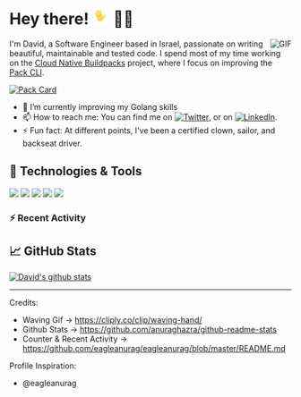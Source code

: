 # Hey there! <img src="https://raw.githubusercontent.com/dfreilich/dfreilich/master/assets/wave.gif" width="30px"> 🧑‍💻

<img align="right" alt="GIF" src="https://profile-counter.glitch.me/dfreilich/count.svg" />

I'm David, a Software Engineer based in Israel, passionate on writing beautiful, maintainable and tested code. I spend most of my time working on the [Cloud Native Buildpacks](https://buildpacks.io/) project, where I focus on improving the [Pack CLI](http://github.com/buildpacks/pack). 

[![Pack Card](https://github-readme-stats.vercel.app/api/pin/?username=buildpacks&repo=pack)](https://github.com/anuraghazra/github-readme-stats)

- 🌱 I’m currently improving my Golang skills
- 📫 How to reach me: You can find me on [![Twitter][1.2]][1], or on [![LinkedIn][2.2]][2].
- ⚡ Fun fact: At different points, I've been a certified clown, sailor, and backseat driver. 


## 🔧 Technologies & Tools
![](https://img.shields.io/badge/OS-Linux-informational?style=flat&logo=linux&logoColor=white&color=2bbc8a)
![](https://img.shields.io/badge/OS-Mac-informational?style=flat&logo=apple&logoColor=white&color=2bbc8a)
![](https://img.shields.io/badge/Lang-Go-informational?style=flat&logo=go&logoColor=white&color=2bbc8a)
![](https://img.shields.io/badge/Lang-Java-informational?style=flat&logo=java&logoColor=white&color=2bbc8a)
![](https://img.shields.io/badge/Lang-NodeJS-informational?style=flat&logo=node.js&logoColor=white&color=2bbc8a)

### :zap: Recent Activity

<!--START_SECTION:activity-->
<!--END_SECTION:activity-->

## 📈 GitHub Stats
[![David's github stats](https://github-readme-stats.vercel.app/api?username=dfreilich&count_private=true&show_icons=true&bg_color=30,e96443,904e95&title_color=fff&text_color=fff)](https://github.com/anuraghazra/github-readme-stats)

---
Credits:
* Waving Gif &rarr; https://cliply.co/clip/waving-hand/
* Github Stats &rarr; https://github.com/anuraghazra/github-readme-stats
* Counter & Recent Activity &rarr; https://github.com/eagleanurag/eagleanurag/blob/master/README.md

Profile Inspiration:
* @eagleanurag


<!-- Icons -->

[1.2]: http://i.imgur.com/wWzX9uB.png (twitter icon without padding)
[2.2]: https://raw.githubusercontent.com/MartinHeinz/MartinHeinz/master/linkedin-3-16.png (LinkedIn icon without padding)

<!-- Links to your social media accounts -->

[1]: https://twitter.com/dfreilich
[2]: https://www.linkedin.com/in/david-freilich/
